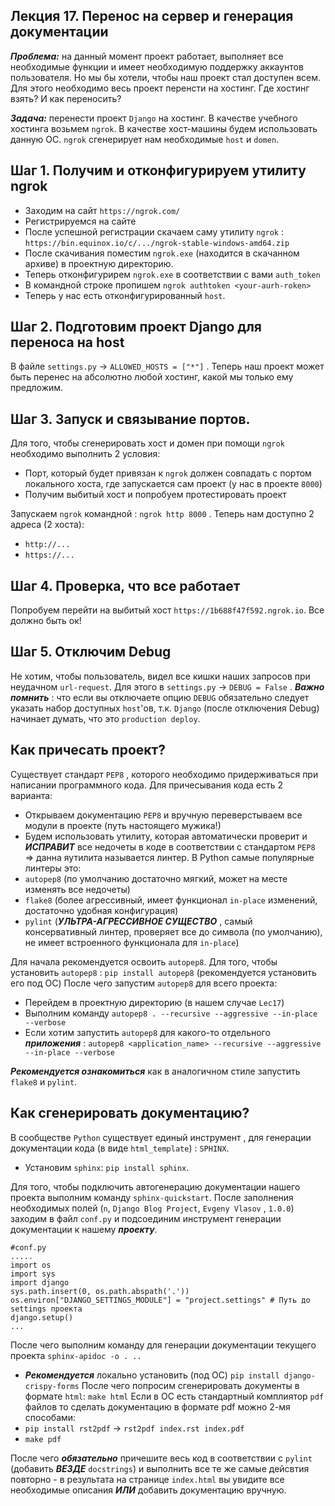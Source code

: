 ## Лекция 17. Перенос на сервер и генерация документации

***Проблема:*** на данный момент проект работает, выполняет все необходимые функции и имеет необходимую поддержку аккаунтов пользователя. Но мы бы хотели,
чтобы наш проект стал доступен всем. Для этого необходимо весь проект перенсти на хостинг. Где хостинг взять? И как переносить?

***Задача:*** перенести проект ```Django``` на хостинг.
В качестве учебного хостинга возьмем ```ngrok```. В качестве хост-машины будем использовать данную ОС. ```ngrok``` сгенерирует нам необходимые ```host``` и ```domen```.

## Шаг 1. Получим и отконфигурируем утилиту ngrok
* Заходим на сайт ```https://ngrok.com/``` 
* Регистрируемся на сайте
* После успешной регистрации скачаем саму утилиту ```ngrok``` : ```https://bin.equinox.io/c/.../ngrok-stable-windows-amd64.zip```
* После скачивания поместим ```ngrok.exe``` (находится в скачанном архиве) в проектную директорию.
* Теперь отконфигурирем ```ngrok.exe``` в соответствии с вами ```auth_token```
* В командной строке пропишем ```ngrok authtoken <your-aurh-roken>```
* Теперь у нас есть отконфигурированный ```host```.

## Шаг 2. Подготовим проект Django для переноса на host
В файле ```settings.py``` -> ```ALLOWED_HOSTS = ["*"]``` . Теперь наш проект может быть перенес на абсолютно любой хостинг, какой мы только ему предложим.

## Шаг 3. Запуск и связывание портов.
Для того, чтобы сгенерировать хост и домен при помощи ```ngrok``` необходимо выполнить 2 условия:
* Порт, который будет привязан к ```ngrok``` должен совпадать с портом локального хоста, где запускается сам проект (у нас в проекте ```8000```)
* Получим выбитый хост и попробуем протестировать проект

Запускаем ```ngrok``` командной : ```ngrok http 8000``` . Теперь нам доступно 2 адреса (2 хоста):
* ```http://...```
* ```https://...```

## Шаг 4. Проверка, что все работает
Попробуем перейти на выбитый хост ```https://1b688f47f592.ngrok.io```. Все должно быть ок!

## Шаг 5. Отключим Debug
Не хотим, чтобы пользователь, видел все кишки наших запросов при неудачном ```url-request```. Для этого в ```settings.py``` -> ```DEBUG = False``` . ***Важно помнить*** : что если вы отключаете опцию ```DEBUG``` обязательно следует указать набор доступных ```host```'ов, т.к. ```Django``` (после отключения Debug) начинает думать, что это ```production deploy```.


## Как причесать проект?
Существует стандарт ```PEP8``` , которого необходимо придерживаться при написании программного кода.  Для причесывания кода есть 2 варианта:
* Открываем документацию ```PEP8``` и вручную переверстываем все модули в проекте (путь настоящего мужика!)
* Будем использовать утилиту, которая автоматически проверит и ***ИСПРАВИТ*** все недочеты в коде в соответствии с стандартом ```PEP8``` => данна яутилита называется линтер. 
В Python самые популярные линтеры это:
* ```autopep8``` (по умолчанию достаточно мягкий, может на месте изменять все недочеты)
* ```flake8``` (более агрессивный, имеет функционал ```in-place``` изменений, достаточно удобная конфигурация)
* ```pylint``` (***УЛЬТРА-АГРЕССИВНОЕ СУЩЕСТВО*** , самый консервативный линтер, проверяет все до символа (по умолчанию), не имеет встроенного функционала для ```in-place```)

Для начала рекомендуется освоить ```autopep8```. 
Для того, чтобы установить ```autopep8``` : ```pip install autopep8``` (рекомендуется установить его под ОС)
После чего запустим ```autopep8``` для всего проекта:
* Перейдем в проектную директорию (в нашем случае ```Lec17```)
* Выполним команду ```autopep8 . --recursive --aggressive --in-place --verbose```
* Если хотим запустить ```autopep8``` для какого-то отдельного ***приложения*** : ```autopep8 <application_name> --recursive --aggressive --in-place --verbose```

***Рекомендуется ознакомиться*** как в аналогичном стиле запустить ```flake8``` и ```pylint```.

## Как сгенерировать документацию?
В сообществе ```Python``` существует единый инструмент , для генерации документации кода (в виде ```html_template```) : ```SPHINX```.
* Установим ```sphinx```: ```pip install sphinx```.

Для того, чтобы подключить автогенерацию документации нашего проекта выполним команду ```sphinx-quickstart```.
После заполнения необходимых полей (```n```, ```Django Blog Project```, ```Evgeny Vlasov``` , ```1.0.0```) заходим в файл ```conf.py``` и подсоединим инструмент генерации документации к нашему ***проекту***.
```
#conf.py
.....
import os
import sys
import django
sys.path.insert(0, os.path.abspath('.'))
os.environ["DJANGO_SETTINGS_MODULE"] = "project.settings" # Путь до settings проекта
django.setup()
...
```

После чего выполним команду для генерации документации текущего проекта ```sphinx-apidoc -o . ..```
* ***Рекомендуется*** локально установить (под ОС) ```pip install django-crispy-forms```
После чего попросим сгенерировать документы в формате ```html```:
```make html```
Если в ОС есть стандартный комплиятор ```pdf``` файлов то сделать документацию в формате pdf можно 2-мя способами:
* ```pip install rst2pdf``` -> ```rst2pdf index.rst index.pdf```
* ```make pdf```

После чего ***обязательно*** причешите весь код в соответствии с ```pylint``` (добавить ***ВЕЗДЕ*** ```docstrings```) и выполнить все те же самые дейсвтия повторно - в результата на странице ```index.html``` вы увидите все необходимые описания ***ИЛИ*** добавить документацию вручную.
